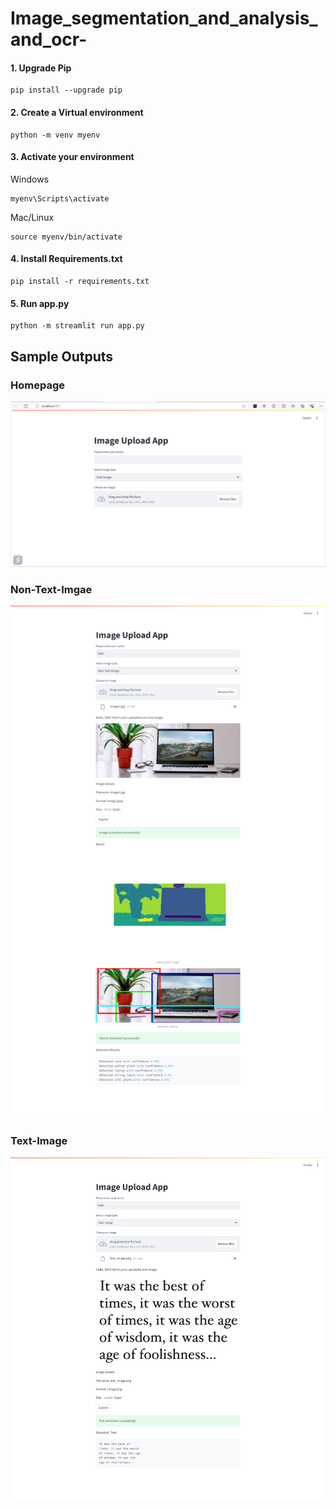 # Image_segmentation_and_analysis_and_ocr-


#### 1. Upgrade Pip
```
pip install --upgrade pip
```

#### 2. Create a Virtual environment
```
python -m venv myenv
```

#### 3. Activate your environment
Windows
```
myenv\Scripts\activate
```

Mac/Linux
```
source myenv/bin/activate
```

#### 4. Install Requirements.txt
```
pip install -r requirements.txt
```
#### 5. Run app.py
```
python -m streamlit run app.py
```
## Sample Outputs

### Homepage
!["UI"](./Screenshots/1.png)



### Non-Text-Imgae
!["Non-Text-Imgae"](./Screenshots/2.png)



### Text-Image
!["Text-Image"](./Screenshots/3.png)
